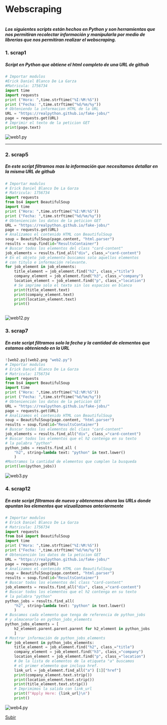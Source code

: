 # Webscraping
#
__*Los siguientes scripts están hechos en Python y son herramientas que nos permitiran recolectar información y manipularla por medio de librerias que nos permitiran realizar el webscraping.*__
### 1. scrap1
##### Script en Python que obtiene el html completo de una URL de github
```python 
# Importar modulos
#Erick Daniel Blanco De La Garza
#Matricula: 1756734
import time
import requests
print ("Hora: ",time.strftime("%I:%M:%S"))
print ("Fecha: ",time.strftime("%d/%m/%y"))
# Obteniendo la informacion HTML de la URL
URL = "https://realpython.github.io/fake-jobs/"
page = requests.get(URL)
# Imprimir el texto de la peticion GET
print(page.text)

```
![web1.py](/FILES/cont/web1.png "web1.py")

---

### 2. scrap5
##### En este script filtramos mas la información que necesitamos detallar en la misma URL de github
```python
# Importar modulos
# Erick Daniel Blanco De La Garza
# Matricula: 1756734
import requests
from bs4 import BeautifulSoup
import time
print ("Hora: ",time.strftime("%I:%M:%S"))
print ("Fecha: ",time.strftime("%d/%m/%y"))
# Obteniención los datos de la peticion GET
URL = "https://realpython.github.io/fake-jobs/"
page = requests.get(URL)
# Analizamos el contenido HTML con BeautifulSoup
soup = BeautifulSoup(page.content, "html.parser")
results = soup.find(id="ResultsContainer")
# Buscar todos los elementos del class "card-content"
job_elements = results.find_all("div", class_="card-content")
# En el objeto job_elemento buscamos solo aquellos elementos
# con titulo e información relevante.
for job_element in job_elements:
	title_element = job_element.find("h2", class_="title")
	company_element = job_element.find("h3", class_="company")
	location_element = job_element.find("p", class_="location")
	# Se imprime solo el texto sin los espacios en blanco
	print(title_element.text)
	print(company_element.text)
	print(location_element.text)
	print()
    
```
![web12.py](/FILES/cont/web2.png "web2.py")
### 3. scrap7
##### En este script filtramos solo la fecha y la cantidad de elementos que estamos obteniendo en la URL
```python
![web2.py](web2.png "web2.py")
# Importar modulos
# Erick Daniel Blanco De La Garza
# Matricula: 1756734
import requests
from bs4 import BeautifulSoup
import time
print ("Hora: ",time.strftime("%I:%M:%S"))
print ("Fecha: ",time.strftime("%d/%m/%y"))
# Obteniención los datos de la peticion GET
URL = "https://realpython.github.io/fake-jobs/"
page = requests.get(URL)
# Analizamos el contenido HTML con BeautifulSoup
soup = BeautifulSoup(page.content, "html.parser")
results = soup.find(id="ResultsContainer")
# Buscar todos los elementos del class "card-content"
job_elements = results.find_all("div", class_="card-content")
# Buscar todos los elementos que el h2 contenga en su texto
# la palabra "python"
python_jobs = results.find_all (
	"h2", string=lambda text: "python" in text.lower()
	)
#Mostramos la cantidad de elementos que cumplen la busqueda
print(len(python_jobs))
```
![web3.py](/FILES/cont/web3.png "web3.py")
### 4. scrap12
##### En este script filtramos de nuevo y obtenemos ahora las URLs donde apuntan los elementos que vizualizamos anteriormente
``` python
# Importar modulos
# Erick Daniel Blanco De La Garza
# Matricula: 1756734
import requests
from bs4 import BeautifulSoup
import time
print ("Hora: ",time.strftime("%I:%M:%S"))
print ("Fecha: ",time.strftime("%d/%m/%y"))
# Obteniención los datos de la peticion GET
URL = "https://realpython.github.io/fake-jobs/"
page = requests.get(URL)
# Analizamos el contenido HTML con BeautifulSoup
soup = BeautifulSoup(page.content, "html.parser")
results = soup.find(id="ResultsContainer")
# Buscar todos los elementos del class "card-content"
job_elements = results.find_all("div", class_="card-content")
# Buscar todos los elementos que el h2 contenga en su texto
# la palabra "python"
python_jobs = results.find_all(
	"h2", string=lambda text: "python" in text.lower()
	)
# Buscamos cada elemento que tenga de referencia de python_jobs
# y almacenarlo en python_jobs_elements
python_jobs_elements = [
	h2_element.parent.parent.parent for h2_element in python_jobs
	]
# Mostrar información de python_jobs_elements
for job_element in python_jobs_elements:
	title_element = job_element.find("h2", class_="title")
	company_element = job_element.find("h3", class_="company")
	location_element = job_element.find("p", class_="location")
	# De la lista de elementos de la etiqueta "a" buscamos
	# el primer elemento que incluya href.
	link_url = job_element.find_all("a") [1]["href"]
	print(company_element.text.strip())
	print(location_element.text.strip())
	print(title_element.text.strip())
	# Imprimimos la salida con link_url
	print(f"Apply Here: {link_url}\n")
	print()
```
![web4.py](/FILES/cont/web4.png "web4.py")

[Subir](#top)